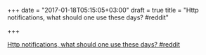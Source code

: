 +++
date = "2017-01-18T05:15:05+03:00"
draft = true
title = "Http notifications, what should one use these days?  #reddit"

+++

<p><a href="https://t.co/bKUXzOkm8Q">Http notifications, what should one use these days?  #reddit</a></p>
